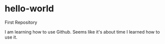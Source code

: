 # hello-world
First Repository

I am learning how to use Github.  Seems like it's about time I learned how to use it.

